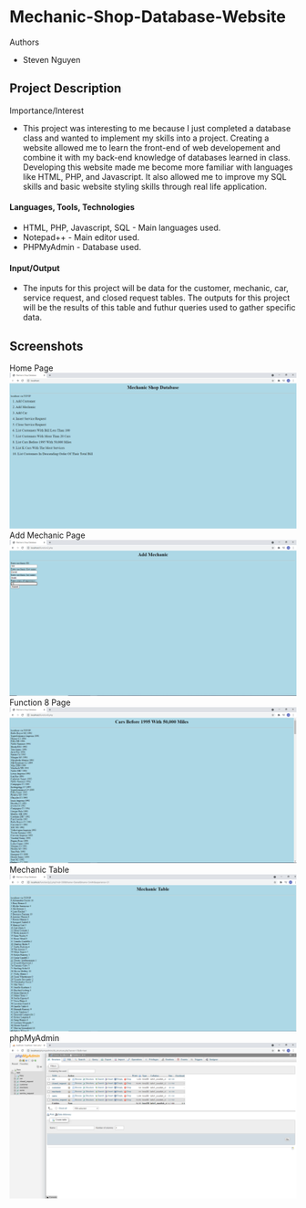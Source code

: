 # Mechanic-Shop-Database-Website

Authors
- Steven Nguyen

## Project Description
Importance/Interest
- This project was interesting to me because I just completed a database class and wanted to implement my skills into a project. Creating a website allowed me to learn the front-end of web developement and combine it with my back-end knowledge of databases learned in class. Developing this website made me become more familiar with languages like HTML, PHP, and Javascript. It also allowed me to improve my SQL skills and basic website styling skills through real life application. 
#### Languages, Tools, Technologies 
- HTML, PHP, Javascript, SQL - Main languages used.  
- Notepad++ - Main editor used.
- PHPMyAdmin - Database used.
#### Input/Output
 - The inputs for this project will be data for the customer, mechanic, car, service request, and closed request tables. The outputs for this project will be the results of this table and futhur queries used to gather specific data. 
 ## Screenshots
Home Page
![Home Page](https://github.com/steven-nguyen22/Mechanic-Shop-Database-Website/blob/main/images/home%20page.PNG)
Add Mechanic Page
![Add Mechanic Page](https://github.com/steven-nguyen22/Mechanic-Shop-Database-Website/blob/main/images/add%20mechanic.PNG)
Function 8 Page
![Function 8 Page](https://github.com/steven-nguyen22/Mechanic-Shop-Database-Website/blob/main/images/cars%20before%201995%20with%2050%2C000%20miles.PNG)
Mechanic Table
![Mechanic Table Page](https://github.com/steven-nguyen22/Mechanic-Shop-Database-Website/blob/main/images/mechanic%20table.PNG)
phpMyAdmin
![phpMyAdmin Page](https://github.com/steven-nguyen22/Mechanic-Shop-Database-Website/blob/main/images/phpmyadmin.PNG)

